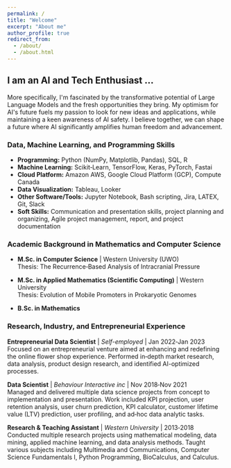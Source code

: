 ```yaml
---
permalink: /
title: "Welcome"
excerpt: "About me"
author_profile: true
redirect_from: 
  - /about/
  - /about.html
---
```

## I am an AI and Tech Enthusiast ...

More specifically, I'm fascinated by the transformative potential of Large Language Models and the fresh opportunities they bring. My optimism for AI's future fuels my passion to look for new ideas and applications, while maintaining a keen awareness of AI safety. I believe together, we can shape a future where AI significantly amplifies human freedom and advancement.

### Data, Machine Learning, and Programming Skills

- **Programming:** Python (NumPy, Matplotlib, Pandas), SQL, R
- **Machine Learning:** Scikit‑Learn, TensorFlow, Keras, PyTorch, Fastai
- **Cloud Platform:** Amazon AWS, Google Cloud Platform (GCP), Compute Canada
- **Data Visualization:** Tableau, Looker
- **Other Software/Tools:** Jupyter Notebook, Bash scripting, Jira, LATEX, Git, Slack
- **Soft Skills:** Communication and presentation skills, project planning and organizing, Agile project management, report, and project documentation

### Academic Background in Mathematics and Computer Science 

- **M.Sc. in Computer Science** | Western University (UWO)      
Thesis: The Recurrence‑Based Analysis of Intracranial Pressure     

- **M.Sc. in Applied Mathematics (Scientific Computing)** | Western University         
Thesis: Evolution of Mobile Promoters in Prokaryotic Genomes     

- **B.Sc. in Mathematics** 
<!-- - **B.Sc. in Mathematics**  | *KNT University of Technology*  -->


### Research, Industry, and Entrepreneurial Experience   

**Entrepreneurial Data Scientist** | *Self-employed* | Jan 2022‑Jan 2023  
Focused on an entrepreneurial venture aimed at enhancing and redefining the online flower shop experience. Performed in‑depth market research, data analysis, product design research, and identified AI-optimized processes.

**Data Scientist** | *Behaviour Interactive inc* | Nov 2018‑Nov 2021  
Managed and delivered multiple data science projects from concept to implementation and presentation. Work included KPI projection, user retention analysis, user churn prediction, KPI calculator, customer lifetime value (LTV) prediction, user profiling, and ad‑hoc data analytic tasks.

**Research & Teaching Assistant** | *Western University* | 2013‑2018  
Conducted multiple research projects using mathematical modeling, data mining, applied machine learning, and data analysis methods. Taught various subjects including Multimedia and Communications, Computer Science Fundamentals I, Python Programming, BioCalculus, and Calculus.
